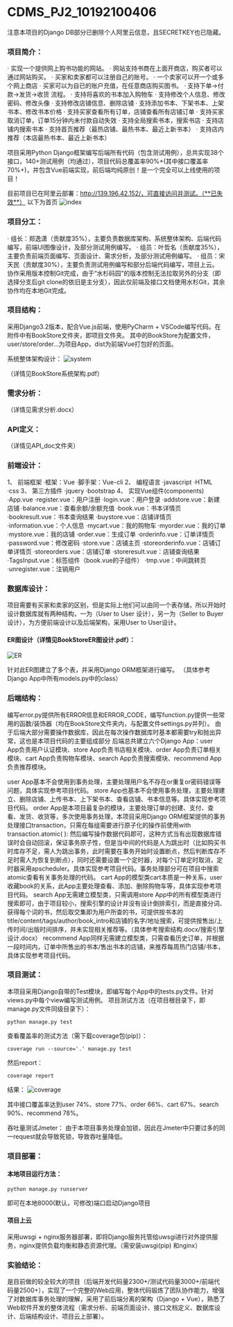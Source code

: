 # CDMS_PJ2_10192100406

注意本项目的Django DB部分已删除个人阿里云信息，且SECRETKEY也已隐藏。

### 项目简介：
·	实现一个提供网上购书功能的网站。
·	网站支持书商在上面开商店，购买者可以通过网站购买。
·	买家和卖家都可以注册自己的账号。
·	一个卖家可以开一个或多个网上商店
·	买家可以为自已的账户充值，在任意商店购买图书。
·	支持下单->付款->发货->收货 流程。
·	支持将喜欢的书本加入购物车
·	支持修改个人信息、修改密码、修改头像
·	支持修改店铺信息、删除店铺
·	支持添加书本、下架书本、上架书本、修改书本价格
·	支持买家查看所有订单，店铺查看所有店铺订单
·	支持买家取消订单，订单15分钟内未付款自动失效
·	支持全局搜索书本，搜索书店
·	支持店铺内搜索书本
·	支持首页推荐（最热店铺、最热书本、最近上新书本）
·	支持店内推荐（本店最热书本、最近上新书本）

项目采用Python Django框架编写后端所有代码（包含测试用例），总共实现38个接口，140+测试用例（均通过），项目代码总覆盖率90%+(其中接口覆盖率70%+)，并包含Vue前端实现，前后端均纯原创！是一个完全可以上线使用的项目！

目前项目已在阿里云部署：http://139.196.42.152/，可直接访问并测试。（**已失效**）
以下为首页
![index](./md_imgs/index.png)

### 项目分工：
·	组长：郑逸潇（贡献度35%），主要负责数据库架构、系统整体架构、后端代码编写，前端UI图像设计，及部分测试用例编写。
·	组员：叶哲名（贡献度35%），主要负责前端页面编写、页面设计、需求分析，及部分测试用例编写。
·	组员：宋天民（贡献度30%），主要负责测试用例编写和部分后端代码编写，项目上云。
协作采用版本控制Git完成，由于“水杉码园”的版本控制无法拉取另外的分支（即选择分支后git clone的依旧是主分支），因此仅前端及接口文档使用水杉Git，其余协作均在本地Git完成。

### 项目结构：
采用Django3.2版本，配合Vue.js前端，使用PyCharm + VSCode编写代码。在附件中有BookStore文件夹，即项目文件夹。
其中的BookStore为配置文件，user/store/order…为项目App，dist为前端Vue打包好的页面。

系统整体架构设计：
![system](./md_imgs/system.png)

（详情见BookStore系统架构.pdf）


### 需求分析：
（详情见需求分析.docx）

### API定义：
（详情见API_doc文件夹）

### 前端设计：

1、	前端框架
·框架：Vue
·脚手架：Vue-cli
2、	编程语言
·javascript
·HTML 
·css
3、	第三方插件
·jquery
·bootstrap
4、	实现Vue组件(components)
·App.vue
·register.vue：用户注册
·login.vue：用户登录
·addstore.vue：新建店铺
·balance.vue：查看余额/余额充值
·book.vue：书本详情页
·bookresult.vue：书本查询结果
·buystore.vue：店铺详情页
·information.vue：个人信息
·mycart.vue：我的购物车
·myorder.vue：我的订单
·mystore.vue：我的店铺
·order.vue：生成订单
·orderinfo.vue：订单详情页
·password.vue：修改密码
·store.vue：店铺主页
·storeorderinfo.vue：店铺订单详情页
·storeorders.vue：店铺订单
·storeresult.vue：店铺查询结果
·TagsInput.vue：标签组件（book.vue的子组件）
·tmp.vue：中间跳转页
·unregister.vue：注销用户

### 数据库设计：

项目需要有买家和卖家的区别，但是实际上他们可以由同一个表存储，所以开始时设计数据库就有两种结构，一为（User to User 设计），另一为（Seller to Buyer 设计），为方便前端设计以及后端架构，采用User to User设计。

#### ER图设计（详情见BookStoreER图设计.pdf）：
![ER](./md_imgs/ER.png)

针对此ER图建立了多个表，并采用Django ORM框架进行编写。
（具体参考Django App中所有models.py中的class）

### 后端结构：
编写error.py提供所有ERROR信息和ERROR_CODE，编写function.py提供一些常用的函数/装饰器（均在BookStore文件夹内，与配置文件settings.py并列）。
	由于后端大部分需要操作数据库，因此在每次操作数据库时基本都需要try和抛出异常，这也是本项目代码的主要组成部分
后端总共建立六个Django App：user App负责用户认证模块、store App负责书店相关模块、order App负责订单相关模块、cart App负责购物车模块、search App负责搜索模块、recommend App负责推荐模块。

user App基本不会使用到事务处理，主要处理用户名不存在or重复or密码错误等问题，具体实现参考项目代码。
store App也基本不会使用事务处理，主要处理建立、删除店铺、上传书本、上下架书本、查看店铺、书本信息等。具体实现参考项目代码。
order App是本项目最复杂的模块，主要处理订单的创建、支付、查看、发货、收货等，多次使用事务处理，本项目采用Django ORM框架提供的事务处理接口transaction，只需在每组需要进行原子化的操作前使用with transaction.atomic( ): 然后编写操作数据代码即可，这种方式当有出现数据库错误时会自动回滚，保证事务原子性，但是当中间的代码是人为跳出时（比如购买书时库存不足，需人为跳出事务，此时需要在事务开始时设置断点，然后判断库存不足时需人为恢复到断点），同时还需要设置一个定时器，对每个订单定时取消，定时器采用apscheduler。具体实现参考项目代码。事务处理部分可在项目中搜索atomic查看有关事务处理的代码。
cart App的模型类cart本质是一种关系，user收藏book的关系，此App主要处理查看、添加、删除购物车等，具体实现参考项目代码。
search App无需建立模型类，只需调用store App中的所有模型类进行搜索即可，由于项目较小，搜索引擎的设计并没有设计倒排索引，而是直接分词、获得每个词的书，然后取交集即为用户所查的书，可提供按书本的title/content/tags/author/book_intro和店铺的名字/地址搜索，可提供按售出/上传时间/出版时间排序，并未实现相关推荐等。（具体参考搜索结构.docx/搜索引擎设计.docx）
recommend App同样无需建立模型类，只需查看历史订单，并根据一段时间内，订单中所售出的书本/售出书本的店铺，来推荐每周热门店铺/书本，具体实现参考项目代码。


### 项目测试：
本项目采用Django自带的Test模块，即编写每个App中的tests.py文件。针对views.py中每个view编写测试用例。
项目测试方法（在项目根目录下，即manage.py文件同级目录下）：

	python manage.py test

查看覆盖率的测试方法（需下载coverage包(pip)）：

	coverage run --source='.' manage.py test

然后report：

	coverage report

结果：
![coverage](./md_imgs/coverage.png)


其中接口覆盖率达到user 74%、store 77%、order 66%、cart 67%、search 90%、recommend 78%。

吞吐量测试Jmeter：
由于本项目事务处理会加锁，因此在Jmeter中只要过多的同一request就会导致死锁，导致吞吐量降低。



### 项目部署：
#### 本地项目运行方法：
	python manage.py runserver
即可在本地8000(默认，可修改)端口启动Django项目

#### 项目上云
采用uwsgi + nginx服务器部署，即将Django服务托管给uwsgi进行对外提供服务，nginx提供负载均衡和静态资源代理。（需安装uwsgi(pip) 和nginx）

### 实验结论：
是目前做的较全较大的项目（后端开发代码量2300+/测试代码量3000+/前端代码量2500+），实现了一个完整的Web应用，整体代码锻炼了团队协作能力，增强了对数据库事务处理的理解，采用了前后端分离的架构（Django + Vue），熟悉了Web软件开发的整体流程（需求分析、前端页面设计、接口文档定义、数据库设计、后端结构设计、项目云上部署）。
